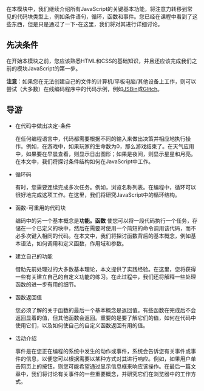 在本模块中，我们继续介绍所有JavaScript的关键基本功能，将注意力转移到常见的代码块类型上，例如条件语句，循环，函数和事件。您已经在课程中看到了这些东西，但是只是通过了一下-在这里，我们将对其进行详细讨论。

## 先决条件

在开始本模块之前，您应该熟悉HTML和CSS的基础知识，并且还应该完成我们之前的模块JavaScript的第一步。

**注意**：如果您在无法创建自己的文件的计算机/平板电脑/其他设备上工作，则可以尝试（大多数）在线编码程序中的代码示例，例如[JSBin](http://jsbin.com/)或[Glitch](https://glitch.com/)。

## 导游

- 在代码中做出决定-条件 

  在任何编程语言中，代码都需要根据不同的输入来做出决策并相应地执行操作。例如，在游戏中，如果玩家的生命数为0，那么游戏结束了。在天气应用中，如果要在早晨查看，则显示日出图形；如果是夜间，则显示星星和月亮。在本文中，我们将探讨条件结构如何在JavaScript中工作。

- 循环码 

  有时，您需要连续完成多次任务。例如，浏览名称列表。在编程中，循环可以很好地完成这项工作。在这里，我们将研究JavaScript中的循环结构。

- 函数-可重用的代码块 

  编码中的另一个基本概念是**功能。函数** 使您可以将一段代码执行一个任务，存储在一个已定义的块中，然后在需要时使用一个简短的命令调用该代码，而不必多次键入相同的代码。在本文中，我们将探讨函数背后的基本概念，例如基本语法，如何调用和定义函数，作用域和参数。

- 建立自己的功能 

  借助先前处理过的大多数基本理论，本文提供了实践经验。在这里，您将获得一些有关建立自己的自定义功能的练习。在此过程中，我们还将解释一些处理函数的进一步有用的细节。

- 函数返回值 

  您必须了解的关于函数的最后一个基本概念是返回值。有些函数在完成后不会返回显着的值，但其他函数会返回。重要的是要了解它们的值，如何在代码中使用它们，以及如何使自己的自定义函数返回有用的值。 

- 活动介绍 

  事件是在您正在编程的系统中发生的动作或事件，系统会告诉您有关事件或事件的信息，以便您可以根据需要以某种方式对其进行响应。例如，如果用户单击网页上的按钮，则您可能希望通过显示信息框来响应该操作。在最后一篇文章中，我们将讨论有关事件的一些重要概念，并研究它们在浏览器中的工作方式。